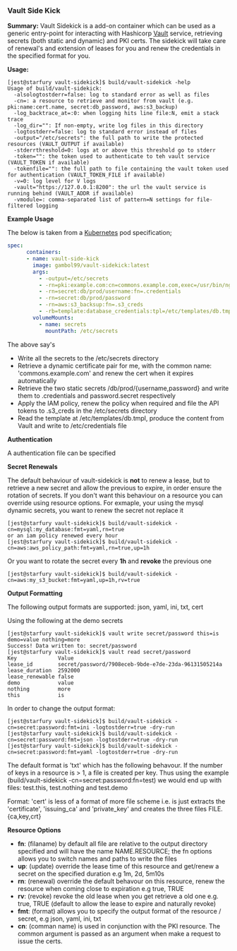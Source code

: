 
### **Vault Side Kick**

**Summary:**
Vault Sidekick is a add-on container which can be used as a generic entry-point for interacting with Hashicorp [Vault](https://vaultproject.io) service, retrieving secrets
(both static and dynamic) and PKI certs. The sidekick will take care of renewal's and extension of leases for you and renew the credentials in the specified format for you.

**Usage:**

```shell
[jest@starfury vault-sidekick]$ build/vault-sidekick -help
Usage of build/vault-sidekick:
  -alsologtostderr=false: log to standard error as well as files
  -cn=: a resource to retrieve and monitor from vault (e.g. pki:name:cert.name, secret:db_password, aws:s3_backup)
  -log_backtrace_at=:0: when logging hits line file:N, emit a stack trace
  -log_dir="": If non-empty, write log files in this directory
  -logtostderr=false: log to standard error instead of files
  -output="/etc/secrets": the full path to write the protected resources (VAULT_OUTPUT if available)
  -stderrthreshold=0: logs at or above this threshold go to stderr
  -token="": the token used to authenticate to teh vault service (VAULT_TOKEN if available)
  -tokenfile="": the full path to file containing the vault token used for authentication (VAULT_TOKEN_FILE if available)
  -v=0: log level for V logs
  -vault="https://127.0.0.1:8200": the url the vault service is running behind (VAULT_ADDR if available)
  -vmodule=: comma-separated list of pattern=N settings for file-filtered logging
```

**Example Usage**

The below is taken from a [Kubernetes](https://github.com/kubernetes/kubernetes) pod specification;

```YAML
spec:
      containers:
      - name: vault-side-kick
        image: gambol99/vault-sidekick:latest
        args:
          - -output=/etc/secrets
          - -rn=pki:example.com:cn=commons.example.com,exec=/usr/bin/nginx_restart.sh,ctr=.*nginx_server.*
          - -rn=secret:db/prod/username:fn=.credentials
          - -rn=secret:db/prod/password
          - -rn=aws:s3_backsup:fn=.s3_creds
          - -rb=template:database_credentials:tpl=/etc/templates/db.tmpl,fn=/etc/credentials
        volumeMounts:
          - name: secrets
            mountPath: /etc/secrets
```

The above say's

 - Write all the secrets to the /etc/secrets directory
 - Retrieve a dynamic certificate pair for me, with the common name: 'commons.example.com' and renew the cert when it expires automatically
 - Retrieve the two static secrets /db/prod/{username,password} and write them to .credentials and password.secret respectively
 - Apply the IAM policy, renew the policy when required and file the API tokens to .s3_creds in the /etc/secrets directory
 - Read the template at /etc/templates/db.tmpl, produce the content from Vault and write to /etc/credentials file

**Authentication**

A authentication file can be specified 

**Secret Renewals**

The default behaviour of vault-sidekick is **not** to renew a lease, but to retrieve a new secret and allow the previous to
expire, in order ensure the rotation of secrets. If you don't want this behaviour on a resource you can override using resource options. For exmaple,
your using the mysql dynamic secrets, you want to renew the secret not replace it

```shell
[jest@starfury vault-sidekick]$ build/vault-sidekick -cn=mysql:my_database:fmt=yaml,rn=true
or an iam policy renewed every hour
[jest@starfury vault-sidekick]$ build/vault-sidekick -cn=aws:aws_policy_path:fmt=yaml,rn=true,up=1h

```

Or you want to rotate the secret every **1h** and **revoke** the previous one

```shell
[jest@starfury vault-sidekick]$ build/vault-sidekick -cn=aws:my_s3_bucket:fmt=yaml,up=1h,rv=true
```

**Output Formatting**

The following output formats are supported: json, yaml, ini, txt, cert

Using the following at the demo secrets

```shell
[jest@starfury vault-sidekick]$ vault write secret/password this=is demo=value nothing=more
Success! Data written to: secret/password
[jest@starfury vault-sidekick]$ vault read secret/password
Key            	Value
lease_id       	secret/password/7908eceb-9bde-e7de-23da-96131505214a
lease_duration 	2592000
lease_renewable	false
demo           	value
nothing        	more
this           	is
```

In order to change the output format:

```shell
[jest@starfury vault-sidekick]$ build/vault-sidekick -cn=secret:password:fmt=ini -logtostderr=true -dry-run
[jest@starfury vault-sidekick]$ build/vault-sidekick -cn=secret:password:fmt=json -logtostderr=true -dry-run
[jest@starfury vault-sidekick]$ build/vault-sidekick -cn=secret:password:fmt=yaml -logtostderr=true -dry-run
```

The default format is 'txt' which has the following behavour. If the number of keys in a resource is > 1, a file is created per key. Thus using the example
(build/vault-sidekick -cn=secret:password:fn=test) we would end up with files: test.this, test.nothing and test.demo

Format: 'cert' is less of a format of more file scheme i.e. is just extracts the 'certificate', 'issuing_ca' and 'private_key' and creates the three files FILE.{ca,key,crt}

**Resource Options**

- **fn**: (filaname) by default all file are relative to the output directory specified and will have the name NAME.RESOURCE; the fn options allows you to switch names and paths to write the files
- **up**: (update) override the lease time of this resource and get/renew a secret on the specified duration e.g 1m, 2d, 5m10s
- **rn**: (renewal) override the default behavour on this resource, renew the resource when coming close to expiration e.g true, TRUE
- **rv**: (revoke) revoke the old lease when you get retrieve a old one e.g. true, TRUE (default to allow the lease to expire and naturally revoke)
- **fmt**: (format) allows you to specify the output format of the resource / secret, e.g json, yaml, ini, txt
- **cn**: (comman name) is used in conjunction with the PKI resource. The common argument is passed as an argument when make a request to issue the certs.
